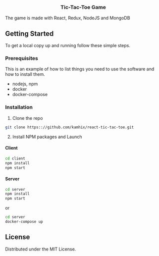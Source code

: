 
<br  />

<p  align="center">

<h3  align="center">Tic-Tac-Toe Game</h3>

  

<p  align="center">

The game is made with React, Redux, NodeJS and MongoDB

</p>

</p>

<!-- GETTING STARTED -->

## Getting Started

  

To get a local copy up and running follow these simple steps.

  

### Prerequisites

  

This is an example of how to list things you need to use the software and how to install them.

* nodejs, npm
* docker
* docker-compose

### Installation

1. Clone the repo

```sh
git clone https:://github.com/kamhix/react-tic-tac-toe.git
```

2. Install NPM packages and Launch
#### Client
```sh
cd client
npm install
npm start
```
#### Server
```sh
cd server
npm install
npm start
```
or
```sh
cd server
docker-compose up
```
## License

  

Distributed under the MIT License. 
